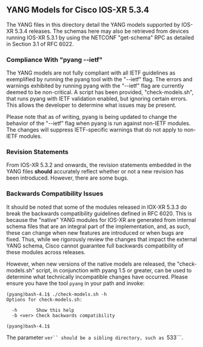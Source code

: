 ## YANG Models for Cisco IOS-XR 5.3.4

The YANG files in this directory detail the YANG models supported by IOS-XR 5.3.4 releases. The schemas here may also be retrieved from devices running IOS-XR 5.3.1 by using the NETCONF "get-schema" RPC as detailed in Section 3.1 of RFC 6022.

### Compliance With "pyang --ietf"

The YANG models are not fully compliant with all IETF guidelines as exemplified by running the pyang tool with the "--ietf" flag. The errors and warnings exhibited by running pyang with the "--ietf" flag are currently deemed to be non-critical. A script has been provided, "check-models.sh", that runs pyang with IETF validation enabled, but ignoring certain errors. This allows the developer to determine what issues may be present.

Please note that as of writing, pyang is being updated to change the behavior of the "--ietf" flag when pyang is run against non-IETF modules. The changes will suppress IETF-specific warnings that do not apply to non-IETF modules.

### Revision Statements

From IOS-XR 5.3.2 and onwards, the revision statements embedded in the YANG files **should** accurately reflect whether or not a new revision has been introduced. However, there are some bugs.

### Backwards Compatibility Issues

It should be noted that some of the modules released in IOX-XR 5.3.3 do break the backwards compatibility guidelines defined in RFC 6020. This is because the "native" YANG modules for IOS-XR are generated from internal schema files that are an integral part of the implementation, and, as such, these can change when new features are introduced or when bugs are fixed. Thus, while we rigorously review the changes that impact the external YANG schema, Cisco cannot guarantee full backwards compatibility of these modules across releases.

However, when new versions of the native models are released, the "check-models.sh" script, in conjunction with pyang 1.5 or greater, can be used to determine what technically incompatible changes have occurred. Please ensure you have the tool ```pyang``` in your path and invoke:

```
(pyang)bash-4.1$ ./check-models.sh -h
Options for check-models.sh:

  -h       Show this help
  -b <ver> Check backwards compatibility

(pyang)bash-4.1$
```

The parameter ```ver`` should be a sibling directory, such as ```533```.
